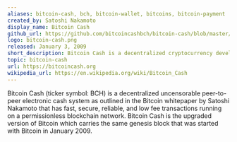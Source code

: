 ```yaml
---
aliases: bitcoin-cash, bch, bitcoin-wallet, bitcoins, bitcoin-payment
created_by: Satoshi Nakamoto
display_name: Bitcoin Cash
github_url: https://github.com/bitcoincashbch/bitcoin-cash/blob/master/README.md
logo: bitcoin-cash.png
released: January 3, 2009
short_description: Bitcoin Cash is a decentralized cryptocurrency developed by Satoshi Nakamoto.
topic: bitcoin-cash
url: https://bitcoincash.org
wikipedia_url: https://en.wikipedia.org/wiki/Bitcoin_Cash
---
```

Bitcoin Cash (ticker symbol: BCH) is a decentralized uncensorable peer-to-peer electronic cash system as outlined in the Bitcoin whitepaper by Satoshi Nakamoto that has fast, secure, reliable, and low fee transactions running on a permissionless blockchain network. Bitcoin Cash is the upgraded version of Bitcoin which carries the same genesis block that was started with Bitcoin in January 2009.